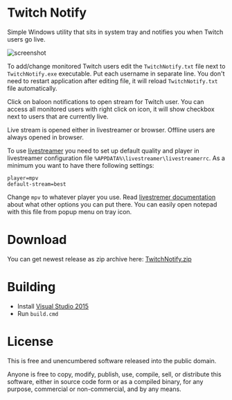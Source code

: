 # Twitch Notify

Simple Windows utility that sits in system tray and notifies you when Twitch users go live.

![screenshot](https://raw.githubusercontent.com/wiki/mmozeiko/TwitchNotify/screenshot.png)

To add/change monitored Twitch users edit the `TwitchNotify.txt` file next to `TwitchNotify.exe` executable. Put each username in separate line. You don't need to restart application after editing file, it will reload `TwitchNotify.txt` file automatically.

Click on baloon notifications to open stream for Twitch user. You can access all monitored users with right click on icon, it will show checkbox next to users that are currently live.

Live stream is opened either in livestreamer or browser. Offline users are always opened in browser.

To use [livestreamer](http://livestreamer.io/) you need to set up default quality and player in livestreamer configuration file `%APPDATA%\livestreamer\livestreamerrc`. As a minimum you want to have there following settings:

    player=mpv
    default-stream=best 

Change `mpv` to whatever player you use. Read [livestremer documentation](http://docs.livestreamer.io/cli.html#cli-options) about what other options you can put there. You can easily open notepad with this file from popup menu on tray icon.

# Download

You can get newest release as zip archive here: [TwitchNotify.zip](https://raw.githubusercontent.com/wiki/mmozeiko/TwitchNotify/TwitchNotify.zip)

# Building

* Install [Visual Studio 2015](https://www.visualstudio.com/en-us/products/vs-2015-product-editions.aspx)
* Run `build.cmd`

# License

This is free and unencumbered software released into the public domain.

Anyone is free to copy, modify, publish, use, compile, sell, or distribute this software, either in source code form or as a compiled binary, for any purpose, commercial or non-commercial, and by any means.
